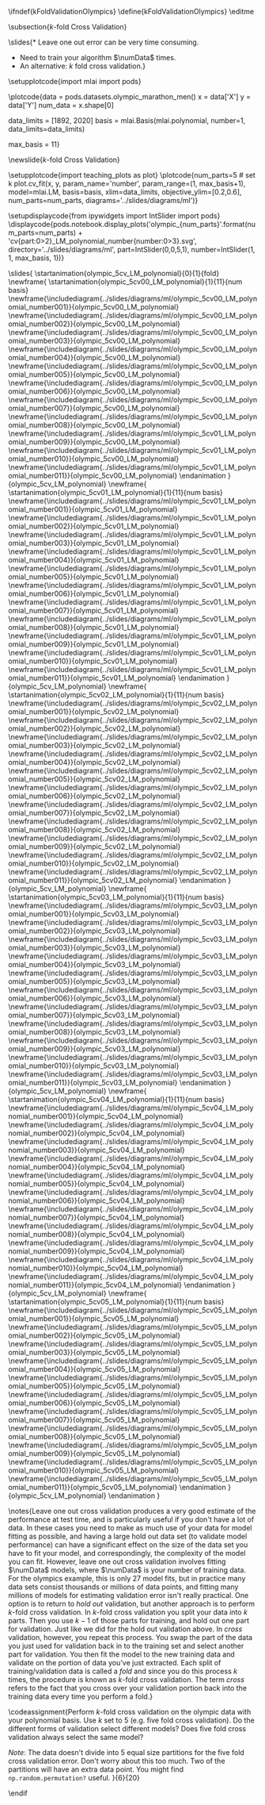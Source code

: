 \ifndef{kFoldValidationOlympics}
\define{kFoldValidationOlympics}
\editme

\subsection{$k$-fold Cross Validation}

\slides{* Leave one out error can be very time consuming.
* Need to train your algorithm $\numData$ times.
* An alternative: $k$ fold cross validation.}

\setupplotcode{import mlai
import pods}

\plotcode{data = pods.datasets.olympic_marathon_men()
x = data['X']
y = data['Y']
num_data = x.shape[0]

data_limits = [1892, 2020]
basis = mlai.Basis(mlai.polynomial, number=1, data_limits=data_limits)

max_basis = 11}

\newslide{$k$-fold Cross Validation}

\setupplotcode{import teaching_plots as plot}
\plotcode{num_parts=5 # set k
plot.cv_fit(x, y, param_name='number', 
            param_range=(1, max_basis+1),
            model=mlai.LM, 
            basis=basis, 
            xlim=data_limits, 
            objective_ylim=[0.2,0.6], 
            num_parts=num_parts,
            diagrams='../slides/diagrams/ml')}

\setupdisplaycode{from ipywidgets import IntSlider
import pods}
\displaycode{pods.notebook.display_plots('olympic_{num_parts}'.format(num_parts=num_parts) + 'cv{part:0>2}_LM_polynomial_number{number:0>3}.svg', 
                            directory='../slides/diagrams/ml', 
                            part=IntSlider(0,0,5,1),
                            number=IntSlider(1, 1, max_basis, 1))}

\slides{
\startanimation{olympic_5cv_LM_polynomial}{0}{1}{fold}
\newframe{
  \startanimation{olympic_5cv00_LM_polynomial}{1}{11}{num basis}
  \newframe{\includediagram{../slides/diagrams/ml/olympic_5cv00_LM_polynomial_number001}}{olympic_5cv00_LM_polynomial}
  \newframe{\includediagram{../slides/diagrams/ml/olympic_5cv00_LM_polynomial_number002}}{olympic_5cv00_LM_polynomial}
  \newframe{\includediagram{../slides/diagrams/ml/olympic_5cv00_LM_polynomial_number003}}{olympic_5cv00_LM_polynomial}
  \newframe{\includediagram{../slides/diagrams/ml/olympic_5cv00_LM_polynomial_number004}}{olympic_5cv00_LM_polynomial}
  \newframe{\includediagram{../slides/diagrams/ml/olympic_5cv00_LM_polynomial_number005}}{olympic_5cv00_LM_polynomial}
  \newframe{\includediagram{../slides/diagrams/ml/olympic_5cv00_LM_polynomial_number006}}{olympic_5cv00_LM_polynomial}
  \newframe{\includediagram{../slides/diagrams/ml/olympic_5cv00_LM_polynomial_number007}}{olympic_5cv00_LM_polynomial}
  \newframe{\includediagram{../slides/diagrams/ml/olympic_5cv00_LM_polynomial_number008}}{olympic_5cv00_LM_polynomial}
  \newframe{\includediagram{../slides/diagrams/ml/olympic_5cv01_LM_polynomial_number009}}{olympic_5cv00_LM_polynomial}
  \newframe{\includediagram{../slides/diagrams/ml/olympic_5cv01_LM_polynomial_number010}}{olympic_5cv00_LM_polynomial}
  \newframe{\includediagram{../slides/diagrams/ml/olympic_5cv01_LM_polynomial_number011}}{olympic_5cv00_LM_polynomial}
  \endanimation
}{olympic_5cv_LM_polynomial}
\newframe{
  \startanimation{olympic_5cv01_LM_polynomial}{1}{11}{num basis}
  \newframe{\includediagram{../slides/diagrams/ml/olympic_5cv01_LM_polynomial_number001}}{olympic_5cv01_LM_polynomial}
  \newframe{\includediagram{../slides/diagrams/ml/olympic_5cv01_LM_polynomial_number002}}{olympic_5cv01_LM_polynomial}
  \newframe{\includediagram{../slides/diagrams/ml/olympic_5cv01_LM_polynomial_number003}}{olympic_5cv01_LM_polynomial}
  \newframe{\includediagram{../slides/diagrams/ml/olympic_5cv01_LM_polynomial_number004}}{olympic_5cv01_LM_polynomial}
  \newframe{\includediagram{../slides/diagrams/ml/olympic_5cv01_LM_polynomial_number005}}{olympic_5cv01_LM_polynomial}
  \newframe{\includediagram{../slides/diagrams/ml/olympic_5cv01_LM_polynomial_number006}}{olympic_5cv01_LM_polynomial}
  \newframe{\includediagram{../slides/diagrams/ml/olympic_5cv01_LM_polynomial_number007}}{olympic_5cv01_LM_polynomial}
  \newframe{\includediagram{../slides/diagrams/ml/olympic_5cv01_LM_polynomial_number008}}{olympic_5cv01_LM_polynomial}
  \newframe{\includediagram{../slides/diagrams/ml/olympic_5cv01_LM_polynomial_number009}}{olympic_5cv01_LM_polynomial}
  \newframe{\includediagram{../slides/diagrams/ml/olympic_5cv01_LM_polynomial_number010}}{olympic_5cv01_LM_polynomial}
  \newframe{\includediagram{../slides/diagrams/ml/olympic_5cv01_LM_polynomial_number011}}{olympic_5cv01_LM_polynomial}
  \endanimation
}{olympic_5cv_LM_polynomial}
\newframe{
  \startanimation{olympic_5cv02_LM_polynomial}{1}{11}{num basis}
  \newframe{\includediagram{../slides/diagrams/ml/olympic_5cv02_LM_polynomial_number001}}{olympic_5cv02_LM_polynomial}
  \newframe{\includediagram{../slides/diagrams/ml/olympic_5cv02_LM_polynomial_number002}}{olympic_5cv02_LM_polynomial}
  \newframe{\includediagram{../slides/diagrams/ml/olympic_5cv02_LM_polynomial_number003}}{olympic_5cv02_LM_polynomial}
  \newframe{\includediagram{../slides/diagrams/ml/olympic_5cv02_LM_polynomial_number004}}{olympic_5cv02_LM_polynomial}
  \newframe{\includediagram{../slides/diagrams/ml/olympic_5cv02_LM_polynomial_number005}}{olympic_5cv02_LM_polynomial}
  \newframe{\includediagram{../slides/diagrams/ml/olympic_5cv02_LM_polynomial_number006}}{olympic_5cv02_LM_polynomial}
  \newframe{\includediagram{../slides/diagrams/ml/olympic_5cv02_LM_polynomial_number007}}{olympic_5cv02_LM_polynomial}
  \newframe{\includediagram{../slides/diagrams/ml/olympic_5cv02_LM_polynomial_number008}}{olympic_5cv02_LM_polynomial}
  \newframe{\includediagram{../slides/diagrams/ml/olympic_5cv02_LM_polynomial_number009}}{olympic_5cv02_LM_polynomial}
  \newframe{\includediagram{../slides/diagrams/ml/olympic_5cv02_LM_polynomial_number010}}{olympic_5cv02_LM_polynomial}
  \newframe{\includediagram{../slides/diagrams/ml/olympic_5cv02_LM_polynomial_number011}}{olympic_5cv02_LM_polynomial}
  \endanimation
}{olympic_5cv_LM_polynomial}
\newframe{
  \startanimation{olympic_5cv03_LM_polynomial}{1}{11}{num basis}
  \newframe{\includediagram{../slides/diagrams/ml/olympic_5cv03_LM_polynomial_number001}}{olympic_5cv03_LM_polynomial}
  \newframe{\includediagram{../slides/diagrams/ml/olympic_5cv03_LM_polynomial_number002}}{olympic_5cv03_LM_polynomial}
  \newframe{\includediagram{../slides/diagrams/ml/olympic_5cv03_LM_polynomial_number003}}{olympic_5cv03_LM_polynomial}
  \newframe{\includediagram{../slides/diagrams/ml/olympic_5cv03_LM_polynomial_number004}}{olympic_5cv03_LM_polynomial}
  \newframe{\includediagram{../slides/diagrams/ml/olympic_5cv03_LM_polynomial_number005}}{olympic_5cv03_LM_polynomial}
  \newframe{\includediagram{../slides/diagrams/ml/olympic_5cv03_LM_polynomial_number006}}{olympic_5cv03_LM_polynomial}
  \newframe{\includediagram{../slides/diagrams/ml/olympic_5cv03_LM_polynomial_number007}}{olympic_5cv03_LM_polynomial}
  \newframe{\includediagram{../slides/diagrams/ml/olympic_5cv03_LM_polynomial_number008}}{olympic_5cv03_LM_polynomial}
  \newframe{\includediagram{../slides/diagrams/ml/olympic_5cv03_LM_polynomial_number009}}{olympic_5cv03_LM_polynomial}
  \newframe{\includediagram{../slides/diagrams/ml/olympic_5cv03_LM_polynomial_number010}}{olympic_5cv03_LM_polynomial}
  \newframe{\includediagram{../slides/diagrams/ml/olympic_5cv03_LM_polynomial_number011}}{olympic_5cv03_LM_polynomial}
  \endanimation
}{olympic_5cv_LM_polynomial}
\newframe{
  \startanimation{olympic_5cv04_LM_polynomial}{1}{11}{num basis}
  \newframe{\includediagram{../slides/diagrams/ml/olympic_5cv04_LM_polynomial_number001}}{olympic_5cv04_LM_polynomial}
  \newframe{\includediagram{../slides/diagrams/ml/olympic_5cv04_LM_polynomial_number002}}{olympic_5cv04_LM_polynomial}
  \newframe{\includediagram{../slides/diagrams/ml/olympic_5cv04_LM_polynomial_number003}}{olympic_5cv04_LM_polynomial}
  \newframe{\includediagram{../slides/diagrams/ml/olympic_5cv04_LM_polynomial_number004}}{olympic_5cv04_LM_polynomial}
  \newframe{\includediagram{../slides/diagrams/ml/olympic_5cv04_LM_polynomial_number005}}{olympic_5cv04_LM_polynomial}
  \newframe{\includediagram{../slides/diagrams/ml/olympic_5cv04_LM_polynomial_number006}}{olympic_5cv04_LM_polynomial}
  \newframe{\includediagram{../slides/diagrams/ml/olympic_5cv04_LM_polynomial_number007}}{olympic_5cv04_LM_polynomial}
  \newframe{\includediagram{../slides/diagrams/ml/olympic_5cv04_LM_polynomial_number008}}{olympic_5cv04_LM_polynomial}
  \newframe{\includediagram{../slides/diagrams/ml/olympic_5cv04_LM_polynomial_number009}}{olympic_5cv04_LM_polynomial}
  \newframe{\includediagram{../slides/diagrams/ml/olympic_5cv04_LM_polynomial_number010}}{olympic_5cv04_LM_polynomial}
  \newframe{\includediagram{../slides/diagrams/ml/olympic_5cv04_LM_polynomial_number011}}{olympic_5cv04_LM_polynomial}
  \endanimation
}{olympic_5cv_LM_polynomial}
\newframe{
  \startanimation{olympic_5cv05_LM_polynomial}{1}{11}{num basis}
  \newframe{\includediagram{../slides/diagrams/ml/olympic_5cv05_LM_polynomial_number001}}{olympic_5cv05_LM_polynomial}
  \newframe{\includediagram{../slides/diagrams/ml/olympic_5cv05_LM_polynomial_number002}}{olympic_5cv05_LM_polynomial}
  \newframe{\includediagram{../slides/diagrams/ml/olympic_5cv05_LM_polynomial_number003}}{olympic_5cv05_LM_polynomial}
  \newframe{\includediagram{../slides/diagrams/ml/olympic_5cv05_LM_polynomial_number004}}{olympic_5cv05_LM_polynomial}
  \newframe{\includediagram{../slides/diagrams/ml/olympic_5cv05_LM_polynomial_number005}}{olympic_5cv05_LM_polynomial}
  \newframe{\includediagram{../slides/diagrams/ml/olympic_5cv05_LM_polynomial_number006}}{olympic_5cv05_LM_polynomial}
  \newframe{\includediagram{../slides/diagrams/ml/olympic_5cv05_LM_polynomial_number007}}{olympic_5cv05_LM_polynomial}
  \newframe{\includediagram{../slides/diagrams/ml/olympic_5cv05_LM_polynomial_number008}}{olympic_5cv05_LM_polynomial}
  \newframe{\includediagram{../slides/diagrams/ml/olympic_5cv05_LM_polynomial_number009}}{olympic_5cv05_LM_polynomial}
  \newframe{\includediagram{../slides/diagrams/ml/olympic_5cv05_LM_polynomial_number010}}{olympic_5cv05_LM_polynomial}
  \newframe{\includediagram{../slides/diagrams/ml/olympic_5cv05_LM_polynomial_number011}}{olympic_5cv05_LM_polynomial}
  \endanimation
}{olympic_5cv_LM_polynomial}
\endanimation
}

\notes{Leave one out cross validation produces a very good estimate of the performance at test time, and is particularly useful if you don't have a lot of data. In these cases you need to make as much use of your data for model fitting as possible, and having a large hold out data set (to validate model performance) can have a significant effect on the size of the data set you have to fit your model, and correspondingly, the complexity of the model you can fit. However, leave one out cross validation involves fitting $\numData$ models, where $\numData$ is your number of training data. For the olympics example, this is only 27 model fits, but in practice many data sets consist thousands or millions of data points, and fitting many millions of models for estimating validation error isn't really practical. One option is to return to *hold out* validation, but another approach is to perform $k$-fold cross validation. In $k$-fold cross validation you split your data into $k$ parts. Then you use $k-1$ of those parts for training, and hold out one part for validation. Just like we did for the hold out validation above. In *cross* validation, however, you repeat this process. You swap the part of the data you just used for validation back in to the training set and select another part for validation. You then fit the model to the new training data and validate on the portion of data you've just extracted. Each split of training/validation data is called a *fold* and since you do this process $k$ times, the procedure is known as $k$-fold cross validation. The term *cross* refers to the fact that you cross over your validation portion back into the training data every time you perform a fold.}

\codeassignment{Perform $k$-fold cross validation on the olympic data
with your polynomial basis. Use $k$ set to 5 (e.g. five fold cross validation).
Do the different forms of validation select different models? Does five fold
cross validation always select the same model?

*Note*: The data doesn't divide into 5 equal size partitions for the five fold
cross validation error. Don't worry about this too much. Two of the partitions
will have an extra data point. You might find `np.random.permutation?` useful.
}{6}{20}

\endif
